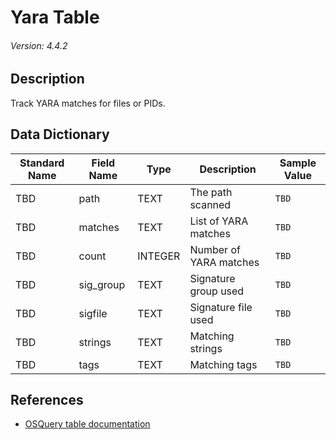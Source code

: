 # Yara Table
###### Version: 4.4.2

## Description
Track YARA matches for files or PIDs.

## Data Dictionary
|Standard Name|Field Name|Type|Description|Sample Value|
|---|---|---|---|---|
|TBD|path|TEXT|The path scanned|`TBD`|
|TBD|matches|TEXT|List of YARA matches|`TBD`|
|TBD|count|INTEGER|Number of YARA matches|`TBD`|
|TBD|sig_group|TEXT|Signature group used|`TBD`|
|TBD|sigfile|TEXT|Signature file used|`TBD`|
|TBD|strings|TEXT|Matching strings|`TBD`|
|TBD|tags|TEXT|Matching tags|`TBD`|

## References
* [OSQuery table documentation](https://osquery.io/schema/current#yara)
